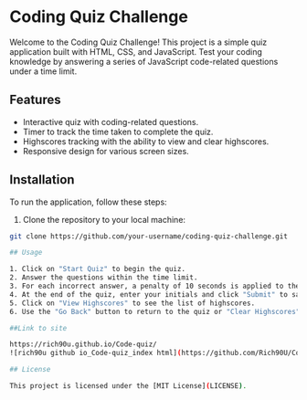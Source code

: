 # Coding Quiz Challenge

Welcome to the Coding Quiz Challenge! This project is a simple quiz application built with HTML, CSS, and JavaScript. Test your coding knowledge by answering a series of JavaScript code-related questions under a time limit.

## Features

- Interactive quiz with coding-related questions.
- Timer to track the time taken to complete the quiz.
- Highscores tracking with the ability to view and clear highscores.
- Responsive design for various screen sizes.

## Installation

To run the application, follow these steps:

1. Clone the repository to your local machine:

```bash
git clone https://github.com/your-username/coding-quiz-challenge.git

## Usage

1. Click on "Start Quiz" to begin the quiz.
2. Answer the questions within the time limit.
3. For each incorrect answer, a penalty of 10 seconds is applied to the timer.
4. At the end of the quiz, enter your initials and click "Submit" to save your highscore.
5. Click on "View Highscores" to see the list of highscores.
6. Use the "Go Back" button to return to the quiz or "Clear Highscores" to remove all highscores.

##Link to site

https://rich90u.github.io/Code-quiz/
![rich90u github io_Code-quiz_index html](https://github.com/Rich90U/Code-quiz/assets/147627031/40483b57-7b47-4d72-a22f-8fe5116f6823)

## License

This project is licensed under the [MIT License](LICENSE).
